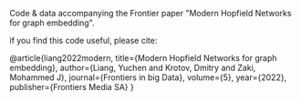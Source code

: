 Code & data accompanying the Frontier paper "Modern Hopfield Networks for graph embedding".

if you find this code useful, please cite:

@article{liang2022modern,
  title={Modern Hopfield Networks for graph embedding},
  author={Liang, Yuchen and Krotov, Dmitry and Zaki, Mohammed J},
  journal={Frontiers in big Data},
  volume={5},
  year={2022},
  publisher={Frontiers Media SA}
}
